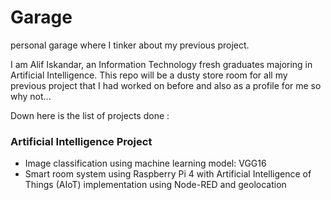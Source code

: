 # Garage
personal garage where I tinker about my previous project.

I am Alif Iskandar, an Information Technology fresh graduates majoring in Artificial Intelligence. This repo will be a dusty store room for all my previous project that I had worked on before and also as a profile for me so why not...

Down here is the list of projects done :

### Artificial Intelligence Project
  * Image classification using machine learning model: VGG16
  * Smart room system using Raspberry Pi 4 with Artificial Intelligence of Things (AIoT) implementation using Node-RED and geolocation


